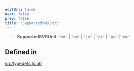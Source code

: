 ```yaml
---
editUrl: false
next: false
prev: false
title: "SupportedSVGUnit"
---
```


> **SupportedSVGUnit**: `"mm"` \| `"cm"` \| `"in"` \| `"pt"` \| `"pc"` \| `"em"`

## Defined in

[src/typedefs.ts:50](https://github.com/fabricjs/fabric.js/blob/8748628df7e9de00ba77413bfc3ad9e9fe9d4f30/src/typedefs.ts#L50)
